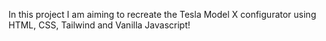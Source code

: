 In this project I am aiming to recreate the Tesla Model X configurator using HTML, CSS, Tailwind and Vanilla Javascript!

